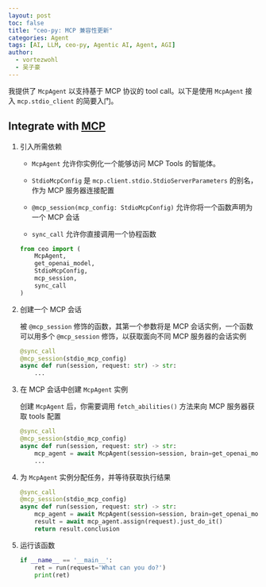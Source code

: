 ```yaml
---
layout: post
toc: false
title: "ceo-py: MCP 兼容性更新"
categories: Agent
tags: [AI, LLM, ceo-py, Agentic AI, Agent, AGI]
author:
  - vortezwohl
  - 吴子豪
---
```


我提供了 `McpAgent` 以支持基于 MCP 协议的 tool call。以下是使用 `McpAgent` 接入 `mcp.stdio_client` 的简要入门。

## Integrate with [MCP](https://github.com/modelcontextprotocol)

1. 引入所需依赖

    - `McpAgent` 允许你实例化一个能够访问 MCP Tools 的智能体。

    - `StdioMcpConfig` 是 `mcp.client.stdio.StdioServerParameters` 的别名，作为 MCP 服务器连接配置

    - `@mcp_session(mcp_config: StdioMcpConfig)` 允许你将一个函数声明为一个 MCP 会话

    - `sync_call` 允许你直接调用一个协程函数

    ```python
    from ceo import (
        McpAgent,
        get_openai_model,
        StdioMcpConfig,
        mcp_session,
        sync_call
    )
    ```

2. 创建一个 MCP 会话

    被 `@mcp_session` 修饰的函数，其第一个参数将是 MCP 会话实例，一个函数可以用多个 `@mcp_session` 修饰，以获取面向不同 MCP 服务器的会话实例

    ```python
    @sync_call
    @mcp_session(stdio_mcp_config)
    async def run(session, request: str) -> str:
        ...
    ```

3. 在 MCP 会话中创建 `McpAgent` 实例

    创建 `McpAgent` 后，你需要调用 `fetch_abilities()` 方法来向 MCP 服务器获取 tools 配置

    ```python
    @sync_call
    @mcp_session(stdio_mcp_config)
    async def run(session, request: str) -> str:
        mcp_agent = await McpAgent(session=session, brain=get_openai_model()).fetch_abilities()
        ...
    ```

4. 为 `McpAgent` 实例分配任务，并等待获取执行结果

    ```python
    @sync_call
    @mcp_session(stdio_mcp_config)
    async def run(session, request: str) -> str:
        mcp_agent = await McpAgent(session=session, brain=get_openai_model()).fetch_abilities()
        result = await mcp_agent.assign(request).just_do_it()
        return result.conclusion
    ```

5. 运行该函数

    ```python
    if __name__ == '__main__':
        ret = run(request='What can you do?')
        print(ret)
    ```